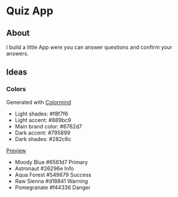 # Quiz App

## About
I build a little App were you can answer questions and confirm your answers.

## Ideas
### Colors
Generated with [Colormind](http://colormind.io/)
- Light shades: #f8f7f6
- Light accent: #889bc9
- Main brand color: #6762d7
- Dark accent: #795899
- Dark shades: #282c6c

[Preview](https://coolors.co/f8f7f6-889bc9-6762d7-795899-282c6c)

- Moody Blue 	#6561d7 	Primary
- Astronaut 	#26296e 	Info
- Aqua Forest 	#549879 	Success
- Raw Sienna 	#d18841 	Warning
- Pomegranate 	#f44336 	Danger
